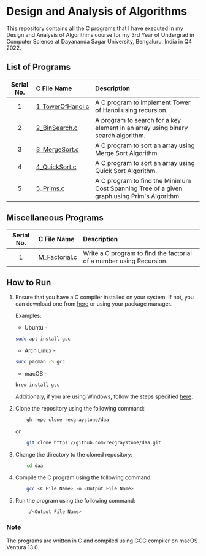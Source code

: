 # Design and Analysis of Algorithms

This repository contains all the C programs that I have executed in my Design and Analysis of Algorithms course for my 3rd Year of Undergrad in Computer Science at Dayananda Sagar University, Bengaluru, India in Q4 2022.

## List of Programs

| Serial No. | C File Name | Description |
| :---: | :--- | :--- |
| 1  | [1_TowerOfHanoi.c](https://github.com/rexgraystone/daa/blob/master/1_TowerOfHanoi.c)  | A C program to implement Tower of Hanoi using recursion. |
| 2  | [2_BinSearch.c](https://github.com/rexgraystone/daa/blob/master/2_BinSearch.c)  | A program to search for a key element in an array using binary search algorithm. |
| 3  | [3_MergeSort.c](https://github.com/rexgraystone/daa/blob/master/3_MergeSort.c)  | A C program to sort an array using Merge Sort Algorithm. |
| 4  | [4_QuickSort.c](https://github.com/rexgraystone/daa/blob/master/4_QuickSort.c)  | A C program to sort an array using Quick Sort Algorithm. |
| 5  | [5_Prims.c](https://github.com/rexgraystone/daa/blob/master/5_Prims.c)  | A C program to find the Minimum Cost Spanning Tree of a given graph using Prim's Algorithm. |

## Miscellaneous Programs

| Serial No. | C File Name | Description |
| :---: | :--- | :--- |
| 1  | [M_Factorial.c](https://github.com/rexgraystone/daa/blob/master/M_Factorial.c)  | Write a C program to find the factorial of a number using Recursion. |

## How to Run

1. Ensure that you have a C compiler installed on your system. If not, you can download one from [here](https://sourceforge.net/projects/mingw/) or using your package manager.

    Examples:
    - Ubuntu -

    ```bash
    sudo apt install gcc
    ```

    - Arch Linux -

    ```bash
    sudo pacman -S gcc
    ```

    - macOS -

    ```bash
    brew install gcc
    ```

    Additionaly, if you are using Windows, follow the steps specified [here](https://www.scaler.com/topics/c/c-compiler-for-windows/).

2. Clone the repository using the following command:

    ``` bash
        gh repo clone rexgraystone/daa
    ```

    or

    ``` bash
        git clone https://github.com/rexgraystone/daa.git
    ```

3. Change the directory to the cloned repository:

    ``` bash
        cd daa
    ```

4. Compile the C program using the following command:

    ``` bash
        gcc <C File Name> -o <Output File Name>
    ```

5. Run the program using the following command:

    ``` bash
        ./<Output File Name>
    ```

### Note

The programs are written in C and compiled using GCC compiler on macOS Ventura 13.0.

